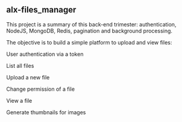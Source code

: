 ## alx-files_manager

This project is a summary of this back-end trimester: authentication, NodeJS, MongoDB, Redis, pagination and background processing.

The objective is to build a simple platform to upload and view files:

User authentication via a token

List all files

Upload a new file

Change permission of a file

View a file

Generate thumbnails for images
